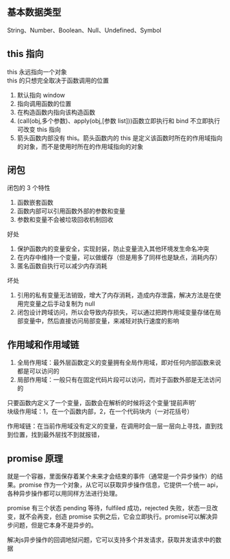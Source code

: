 ## 基本数据类型

String、Number、Boolean、Null、Undefined、Symbol

## this 指向

this 永远指向一个对象  
this 的只想完全取决于函数调用的位置

1. 默认指向 window
2. 指向调用函数的位置
3. 在构造函数内指向该构造函数
4. (call(obj,多个参数)、apply(obj,[参数 list]))函数立即执行和 bind 不立即执行可改变 this 指向
5. 箭头函数内部没有 this。箭头函数内的 this 是定义该函数时所在的作用域指向的对象，而不是使用时所在的作用域指向的对象

## 闭包

闭包的 3 个特性

1. 函数嵌套函数
2. 函数内部可以引用函数外部的参数和变量
3. 参数和变量不会被垃圾回收机制回收

好处

1. 保护函数内的变量安全，实现封装，防止变量流入其他环境发生命名冲突
2. 在内存中维持一个变量，可以做缓存（但是用多了同样也是缺点，消耗内存）
3. 匿名函数自执行可以减少内存消耗

坏处

1. 引用的私有变量无法销毁，增大了内存消耗，造成内存泄露，解决方法是在使用完变量之后手动复制为 null
2. 闭包设计跨域访问，所以会导致内存损失，可以通过把跨作用域变量存储在局部变量中，然后直接访问局部变量，来减轻对执行速度的影响

## 作用域和作用域链

1. 全局作用域：最外层函数定义的变量拥有全局作用域，即对任何内部函数来说都是可以访问的
2. 局部作用域：一般只有在固定代码片段可以访问，而对于函数外部是无法访问的

只要函数内定义了一个变量，函数会在解析的时候将这个变量‘提前声明’  
块级作用域：1，在一个函数内部，2，在一个代码块内（一对花括号）

作用域链：在当前作用域没有定义的变量，在调用时会一层一层向上寻找，直到找到位置，找到最外层找不到就报错，

## promise 原理

就是一个容器，里面保存着某个未来才会结束的事件（通常是一个异步操作）的结果。promise 作为一个对象，从它可以获取异步操作信息，它提供一个统一 api，各种异步操作都可以用同样方法进行处理。

promise 有三个状态 pending 等待，fulfiled 成功，rejected 失败，状态一旦改变，就不会再变，创造 promise 实例之后，它会立即执行。promise可以解决异步问题，但是它本身不是异步的。

解决js异步操作的回调地狱问题，它可以支持多个并发请求，获取并发请求中的数据
